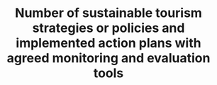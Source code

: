 ﻿---
title: >-
  Number  of  sustainable  tourism  strategies  or  policies  and  implemented  action  plans  with  agreed  monitoring  and  evaluation  tools
permalink: /12-b-1/
sdg_goal: 12
layout: indicator
indicator: 12.b.1
indicator_variable: null
graph: null
graph_type_description: null
graph_status_notes: unk
variable_description: null
variable_notes: null
un_designated_tier: '3'
un_custodial_agency: 'UNWTO  (Partnering  Agencies:  UNEP)'
target_id: 12.b
has_metadata: true
rationale_interpretation: >-
  The  target  has  several  dimensions.  The  suggested  indicator  focuses  on  the  dimension:  "sustainable  development  impacts  for  sustainable  tourism".
goal_meta_link: 'http://unstats.un.org/sdgs/files/metadata-compilation/Metadata-Goal-12.pdf'
goal_meta_link_page: 13
indicator_name: >-
  Number  of  sustainable  tourism  strategies  or  policies  and  implemented  action  plans  with  agreed  monitoring  and  evaluation  tools
target: >-
  Develop  and  implement  tools  to  monitor  sustainable  development  impacts  for  sustainable  tourism  that  creates  jobs  and  promotes  local  culture  and  products.
indicator_definition: >-
  The  indicator  currently  lacks  a  methodological  framework  but  it  is  expected  that  it  should  be  rooted  in  some  form  of  linked  tourism  and  environmental  accounts  (TSA-SEEA).
method_of_computation: To  be  defined
source_title: null
source_notes: null
published: true  
---